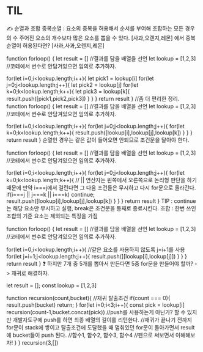 # TIL

✍ 순열과 조합
중복순열 : 요소의 중복을 허용해서 순서를 부여해 조합하는 모든 경우의 수
주어진 요소의 개수보다 많은 요소를 뽑을 수 있다.
[사과,오렌지,레몬] 에서 중복순열이 허용된다면?
[사과,사과,오렌지,레몬]

function forloop() {
let result = [] //결과를 담을 배열을 선언
let lookup = [1,2,3] //코테에서 변수로 안담겨있으면 임의로 추가하자.

for(let i=0;i<lookup.length;i++){
let pick1 = lookup[i]
for(let j=0;j<lookup.length;j++){
let pick2 = lookup[j]
for(let k=0;k<lookup.length;k++){
let pick3 = lookup[k]{
result.push([pick1,pick2,pick3])
}
}
}
return result
}
//좀 더 편리한 정리.
function forloop() {
let result = [] //결과를 담을 배열을 선언
let lookup = [1,2,3] //코테에서 변수로 안담겨있으면 임의로 추가하자.

for(let i=0;i<lookup.length;i++){
for(let j=0;j<lookup.length;j++){
for(let k=0;k<lookup.length;k++){
result.push([lookup[i],lookup[j],lookup[k])
}
}
}
return result
}
순열인 경우는 같은 값이 들어오면 안되므로 조건문을 달아야 한다.

function forloop() {
let result = [] //결과를 담을 배열을 선언
let lookup = [1,2,3] //코테에서 변수로 안담겨있으면 임의로 추가하자.

for(let i=0;i<lookup.length;i++){
for(let j=0;j<lookup.length;j++){
for(let k=0;k<lookup.length;k++){
// || 연산자는 왼쪽에서 오른쪽으로 논리형 판단을 하기 때문에 만약 i===j에서 걸린다면 그 다음 조건들은 무시하고 다시 for문으로 올라간다.
if(i===j || j===k || i===k) continue;
result.push([lookup[i],lookup[j],lookup[k])
}
}
}
return result
}
TIP : continue는 해당 요소만 무시하고 실행, break은 조건문을 통째로 종료시킨다.
조합 : 한번 쓰인 조합의 기준 요소는 제외되는 특징을 가짐

function forloop() {
let result = [] //결과를 담을 배열을 선언
let lookup = [1,2,3] //코테에서 변수로 안담겨있으면 임의로 추가하자.

for(let i=0;i<lookup.length;i++){
//같은 요소를 사용하지 않도록 j=i+1를 사용
for(let j=i+1;j<lookup.length;j++){
result.push(][lookup[i],lookup[j]])
}
}
}
return result
}
❓ 하지만 7개 중 5개를 뽑아서 만든다면 5중 for문을 만들어야 할까?
-> 재귀로 해결하자.

let result = [];
const lookup = [1,2,3]

function recursion(count,bucket){
//재귀 탈출조건
if(count === 0){
result.push(bucket)
return;
}
for(let i=0;i<3;i++){
const pick = lookup[i]
recursion(count-1,bucket.concat(pick)) //push를 사용하는게 아닌가? 할 수 있지만 개발자도구에 push를 하면 최종 배열의 길이를 리턴한다.
//재귀가 끝나기 전까지 for문이 stack에 쌓이고 탈출조건에 도달했을 때 멈춰있던 for문이 돌아가면서 result에 bucket들이 push 된다.
//함수1, 함수2, 함수3, 함수4
//펜으로 써보면서 이해해보자!
}
}
recursion(3,[])
